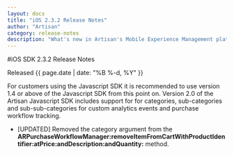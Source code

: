 ```yaml
---
layout: docs
title: "iOS 2.3.2 Release Notes"
author: "Artisan"
category: release-notes
description: "What's new in Artisan's Mobile Experience Management platform."
---
```

#iOS SDK 2.3.2 Release Notes

Released {{ page.date | date: "%B %-d, %Y" }}

For customers using the Javascript SDK it is recommended to use version 1.4 or above of the Javascript SDK from this point on. Version 2.0 of the Artisan Javascript SDK includes support for for categories, sub-categories and sub-sub-categories for custom analytics events and purchase workflow tracking.

* [UPDATED] Removed the category argument from the **ARPurchaseWorkflowManager:removeItemFromCartWithProductIdentifier:atPrice:andDescription:andQuantity:** method.
